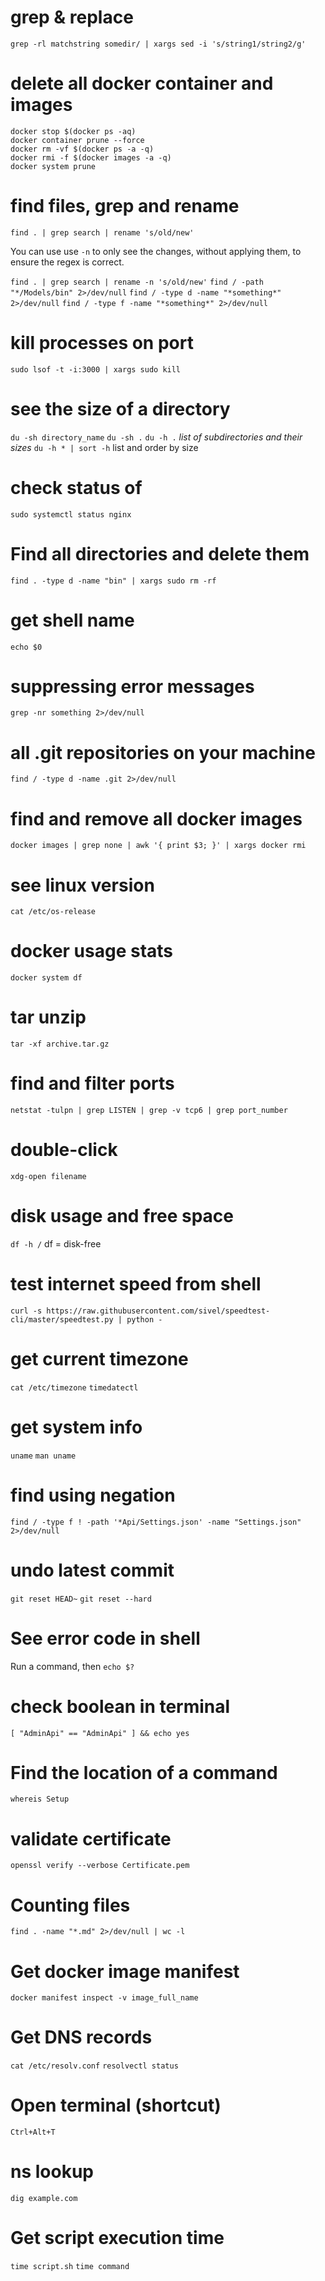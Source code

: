 # grep & replace

`grep -rl matchstring somedir/ | xargs sed -i 's/string1/string2/g'`

# delete all docker container and images

`docker stop $(docker ps -aq)`   
`docker container prune --force`   
`docker rm -vf $(docker ps -a -q)`   
`docker rmi -f $(docker images -a -q)`  
`docker system prune`

# find files, grep and rename

`find . | grep search | rename 's/old/new'`

You can use use `-n` to only see the changes, without applying them, to ensure the regex is correct.

`find . | grep search | rename -n 's/old/new'`
`find / -path "*/Models/bin" 2>/dev/null`
`find / -type d -name "*something*" 2>/dev/null`
`find / -type f -name "*something*" 2>/dev/null`

# kill processes on port

`sudo lsof -t -i:3000 | xargs sudo kill`

# see the size of a directory
`du -sh directory_name`
`du -sh .`
`du -h .` *list of subdirectories and their sizes*
`du -h * | sort -h` list and order by size

# check status of
`sudo systemctl status nginx`

# Find all directories and delete them
`find . -type d -name "bin" | xargs sudo rm -rf `

# get shell name
`echo $0`

# suppressing error messages
`grep -nr something 2>/dev/null`

# all .git repositories on your machine
`find / -type d -name .git 2>/dev/null`

# find and remove all <none> docker images
`docker images | grep none | awk '{ print $3; }' | xargs docker rmi`

# see linux version
`cat /etc/os-release`

# docker usage stats
`docker system df`

# tar unzip
`tar -xf archive.tar.gz`

# find and filter ports
`netstat -tulpn | grep LISTEN | grep -v tcp6 | grep port_number`

# double-click
`xdg-open filename`

# disk usage and free space
`df -h /`
df = disk-free

# test internet speed from shell
`curl -s https://raw.githubusercontent.com/sivel/speedtest-cli/master/speedtest.py | python -`

# get current timezone
`cat /etc/timezone`
`timedatectl`

# get system info
`uname`
`man uname`

# find using negation
`find / -type f ! -path '*Api/Settings.json' -name "Settings.json" 2>/dev/null`

# undo latest commit
`git reset HEAD~`
`git reset --hard`

# See error code in shell
Run a command, then
`echo $?`

# check boolean in terminal
`[ "AdminApi" == "AdminApi" ] && echo yes`

# Find the location of a command
`whereis Setup`

# validate certificate
`openssl verify --verbose Certificate.pem`

# Counting files
`find . -name "*.md" 2>/dev/null | wc -l`

# Get docker image manifest
`docker manifest inspect -v image_full_name`

# Get DNS records
`cat /etc/resolv.conf`
`resolvectl status`

# Open terminal (shortcut)
`Ctrl+Alt+T`

# ns lookup
`dig example.com`

# Get script execution time
`time script.sh`
`time command`